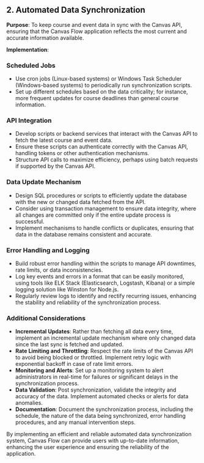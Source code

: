 ## 2. Automated Data Synchronization

**Purpose**: To keep course and event data in sync with the Canvas API, ensuring that the Canvas Flow application reflects the most current and accurate information available.

**Implementation**:

### Scheduled Jobs

- Use cron jobs (Linux-based systems) or Windows Task Scheduler (Windows-based systems) to periodically run synchronization scripts.
- Set up different schedules based on the data criticality; for instance, more frequent updates for course deadlines than general course information.

### API Integration

- Develop scripts or backend services that interact with the Canvas API to fetch the latest course and event data.
- Ensure these scripts can authenticate correctly with the Canvas API, handling tokens or other authentication mechanisms.
- Structure API calls to maximize efficiency, perhaps using batch requests if supported by the Canvas API.

### Data Update Mechanism

- Design SQL procedures or scripts to efficiently update the database with the new or changed data fetched from the API.
- Consider using transaction management to ensure data integrity, where all changes are committed only if the entire update process is successful.
- Implement mechanisms to handle conflicts or duplicates, ensuring that data in the database remains consistent and accurate.

### Error Handling and Logging

- Build robust error handling within the scripts to manage API downtimes, rate limits, or data inconsistencies.
- Log key events and errors in a format that can be easily monitored, using tools like ELK Stack (Elasticsearch, Logstash, Kibana) or a simple logging solution like Winston for Node.js.
- Regularly review logs to identify and rectify recurring issues, enhancing the stability and reliability of the synchronization process.

### Additional Considerations

- **Incremental Updates**: Rather than fetching all data every time, implement an incremental update mechanism where only changed data since the last sync is fetched and updated.
- **Rate Limiting and Throttling**: Respect the rate limits of the Canvas API to avoid being blocked or throttled. Implement retry logic with exponential backoff in case of rate limit errors.
- **Monitoring and Alerts**: Set up a monitoring system to alert administrators in real-time for failures or significant delays in the synchronization process.
- **Data Validation**: Post synchronization, validate the integrity and accuracy of the data. Implement automated checks or alerts for data anomalies.
- **Documentation**: Document the synchronization process, including the schedule, the nature of the data being synchronized, error handling procedures, and any manual intervention steps.

By implementing an efficient and reliable automated data synchronization system, Canvas Flow can provide users with up-to-date information, enhancing the user experience and ensuring the reliability of the application.
